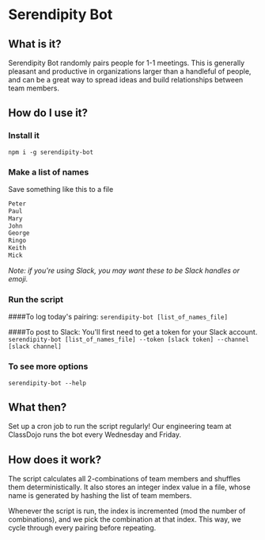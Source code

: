 # Serendipity Bot

## What is it?
Serendipity Bot randomly pairs people for 1-1 meetings. This is generally pleasant and productive in organizations larger than a handleful of people, and can be a great way to spread ideas and build relationships between team members.

## How do I use it?
### Install it
`npm i -g serendipity-bot`

### Make a list of names
Save something like this to a file
```md
Peter
Paul
Mary
John
George
Ringo
Keith
Mick
```
*Note: if you're using Slack, you may want these to be Slack handles or emoji.*

### Run the script
####To log today's pairing:
`serendipity-bot [list_of_names_file]`

####To post to Slack:
You'll first need to get a token for your Slack account.
`serendipity-bot [list_of_names_file] --token [slack token] --channel [slack channel]`

### To see more options
`serendipity-bot --help`

## What then?
Set up a cron job to run the script regularly! Our engineering team at ClassDojo runs the bot every Wednesday and Friday.

## How does it work?
The script calculates all 2-combinations of team members and shuffles them deterministically. It also stores an integer index value in a file, whose name is generated by hashing the list of team members.

Whenever the script is run, the index is incremented (mod the number of combinations), and we pick the combination at that index. This way, we cycle through every pairing before repeating.



